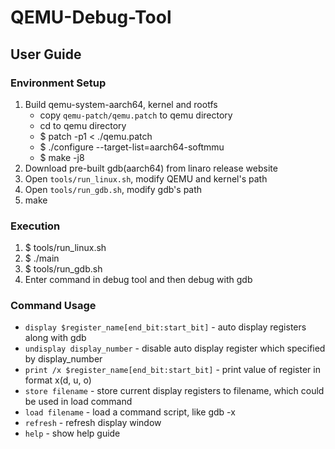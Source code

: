 QEMU-Debug-Tool
===============
## User Guide ##
### Environment Setup ###
   1. Build qemu-system-aarch64, kernel and rootfs
      * copy `qemu-patch/qemu.patch` to qemu directory
      * cd to qemu directory
      * $ patch -p1 < ./qemu.patch
      * $ ./configure --target-list=aarch64-softmmu
      * $ make -j8
   2. Download pre-built gdb(aarch64) from linaro release website
   3. Open `tools/run_linux.sh`, modify QEMU and kernel's path
   4. Open `tools/run_gdb.sh`, modify gdb's path
   5. make

### Execution ###
   1. $ tools/run_linux.sh
   2. $ ./main
   3. $ tools/run_gdb.sh
   4. Enter command in debug tool and then debug with gdb

### Command Usage ###
   * `display $register_name[end_bit:start_bit]` - auto display registers along with gdb
   * `undisplay display_number` - disable auto display register which specified by display_number
   * `print /x $register_name[end_bit:start_bit]` - print value of register in format x(d, u, o)
   * `store filename` - store current display registers to filename, which could be used in load command
   * `load filename` - load a command script, like gdb -x
   * `refresh` - refresh display window
   * `help` - show help guide
